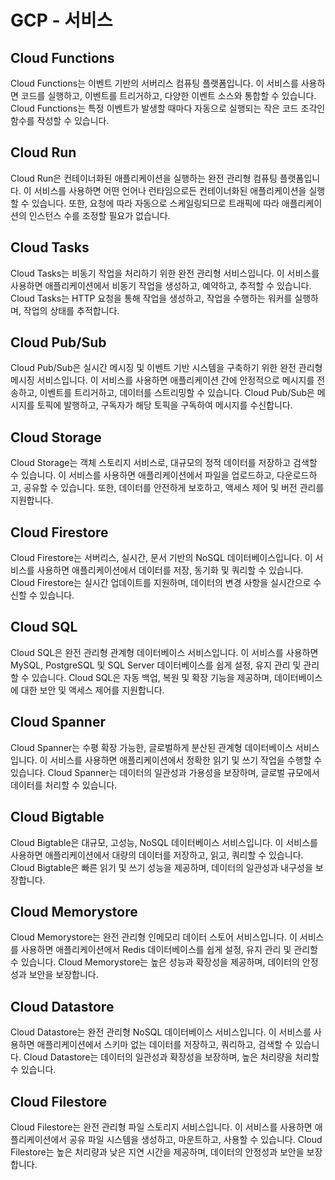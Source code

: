 # GCP - 서비스

## Cloud Functions

Cloud Functions는 이벤트 기반의 서버리스 컴퓨팅 플랫폼입니다. 이 서비스를 사용하면 코드를 실행하고, 이벤트를 트리거하고, 다양한 이벤트 소스와 통합할 수 있습니다. Cloud Functions는 특정 이벤트가 발생할 때마다 자동으로 실행되는 작은 코드 조각인 함수를 작성할 수 있습니다.

## Cloud Run

Cloud Run은 컨테이너화된 애플리케이션을 실행하는 완전 관리형 컴퓨팅 플랫폼입니다. 이 서비스를 사용하면 어떤 언어나 런타임으로든 컨테이너화된 애플리케이션을 실행할 수 있습니다. 또한, 요청에 따라 자동으로 스케일링되므로 트래픽에 따라 애플리케이션의 인스턴스 수를 조정할 필요가 없습니다.

## Cloud Tasks

Cloud Tasks는 비동기 작업을 처리하기 위한 완전 관리형 서비스입니다. 이 서비스를 사용하면 애플리케이션에서 비동기 작업을 생성하고, 예약하고, 추적할 수 있습니다. Cloud Tasks는 HTTP 요청을 통해 작업을 생성하고, 작업을 수행하는 워커를 실행하며, 작업의 상태를 추적합니다.

## Cloud Pub/Sub

Cloud Pub/Sub은 실시간 메시징 및 이벤트 기반 시스템을 구축하기 위한 완전 관리형 메시징 서비스입니다. 이 서비스를 사용하면 애플리케이션 간에 안정적으로 메시지를 전송하고, 이벤트를 트리거하고, 데이터를 스트리밍할 수 있습니다. Cloud Pub/Sub은 메시지를 토픽에 발행하고, 구독자가 해당 토픽을 구독하여 메시지를 수신합니다.

## Cloud Storage

Cloud Storage는 객체 스토리지 서비스로, 대규모의 정적 데이터를 저장하고 검색할 수 있습니다. 이 서비스를 사용하면 애플리케이션에서 파일을 업로드하고, 다운로드하고, 공유할 수 있습니다. 또한, 데이터를 안전하게 보호하고, 액세스 제어 및 버전 관리를 지원합니다.

## Cloud Firestore

Cloud Firestore는 서버리스, 실시간, 문서 기반의 NoSQL 데이터베이스입니다. 이 서비스를 사용하면 애플리케이션에서 데이터를 저장, 동기화 및 쿼리할 수 있습니다. Cloud Firestore는 실시간 업데이트를 지원하며, 데이터의 변경 사항을 실시간으로 수신할 수 있습니다.

## Cloud SQL

Cloud SQL은 완전 관리형 관계형 데이터베이스 서비스입니다. 이 서비스를 사용하면 MySQL, PostgreSQL 및 SQL Server 데이터베이스를 쉽게 설정, 유지 관리 및 관리할 수 있습니다. Cloud SQL은 자동 백업, 복원 및 확장 기능을 제공하며, 데이터베이스에 대한 보안 및 액세스 제어를 지원합니다.

## Cloud Spanner

Cloud Spanner는 수평 확장 가능한, 글로벌하게 분산된 관계형 데이터베이스 서비스입니다. 이 서비스를 사용하면 애플리케이션에서 정확한 읽기 및 쓰기 작업을 수행할 수 있습니다. Cloud Spanner는 데이터의 일관성과 가용성을 보장하며, 글로벌 규모에서 데이터를 처리할 수 있습니다.

## Cloud Bigtable

Cloud Bigtable은 대규모, 고성능, NoSQL 데이터베이스 서비스입니다. 이 서비스를 사용하면 애플리케이션에서 대량의 데이터를 저장하고, 읽고, 쿼리할 수 있습니다. Cloud Bigtable은 빠른 읽기 및 쓰기 성능을 제공하며, 데이터의 일관성과 내구성을 보장합니다.

## Cloud Memorystore

Cloud Memorystore는 완전 관리형 인메모리 데이터 스토어 서비스입니다. 이 서비스를 사용하면 애플리케이션에서 Redis 데이터베이스를 쉽게 설정, 유지 관리 및 관리할 수 있습니다. Cloud Memorystore는 높은 성능과 확장성을 제공하며, 데이터의 안정성과 보안을 보장합니다.

## Cloud Datastore

Cloud Datastore는 완전 관리형 NoSQL 데이터베이스 서비스입니다. 이 서비스를 사용하면 애플리케이션에서 스키마 없는 데이터를 저장하고, 쿼리하고, 검색할 수 있습니다. Cloud Datastore는 데이터의 일관성과 확장성을 보장하며, 높은 처리량을 처리할 수 있습니다.

## Cloud Filestore

Cloud Filestore는 완전 관리형 파일 스토리지 서비스입니다. 이 서비스를 사용하면 애플리케이션에서 공유 파일 시스템을 생성하고, 마운트하고, 사용할 수 있습니다. Cloud Filestore는 높은 처리량과 낮은 지연 시간을 제공하며, 데이터의 안정성과 보안을 보장합니다.
